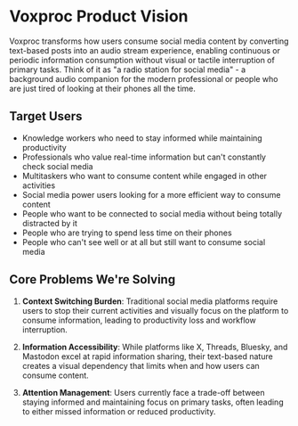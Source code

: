 # Voxproc Product Vision

Voxproc transforms how users consume social media content by converting text-based posts into an audio stream experience, enabling continuous or periodic information consumption without visual or tactile interruption of primary tasks. Think of it as "a radio station for social media" - a background audio companion for the modern professional or people who are just tired of looking at their phones all the time.

## Target Users

- Knowledge workers who need to stay informed while maintaining productivity
- Professionals who value real-time information but can't constantly check social media
- Multitaskers who want to consume content while engaged in other activities
- Social media power users looking for a more efficient way to consume content
- People who want to be connected to social media without being totally distracted by it
- People who are trying to spend less time on their phones
- People who can't see well or at all but still want to consume social media

## Core Problems We're Solving

1. **Context Switching Burden**: Traditional social media platforms require users to stop their current activities and visually focus on the platform to consume information, leading to productivity loss and workflow interruption.

2. **Information Accessibility**: While platforms like X, Threads, Bluesky, and Mastodon excel at rapid information sharing, their text-based nature creates a visual dependency that limits when and how users can consume content.

3. **Attention Management**: Users currently face a trade-off between staying informed and maintaining focus on primary tasks, often leading to either missed information or reduced productivity.
